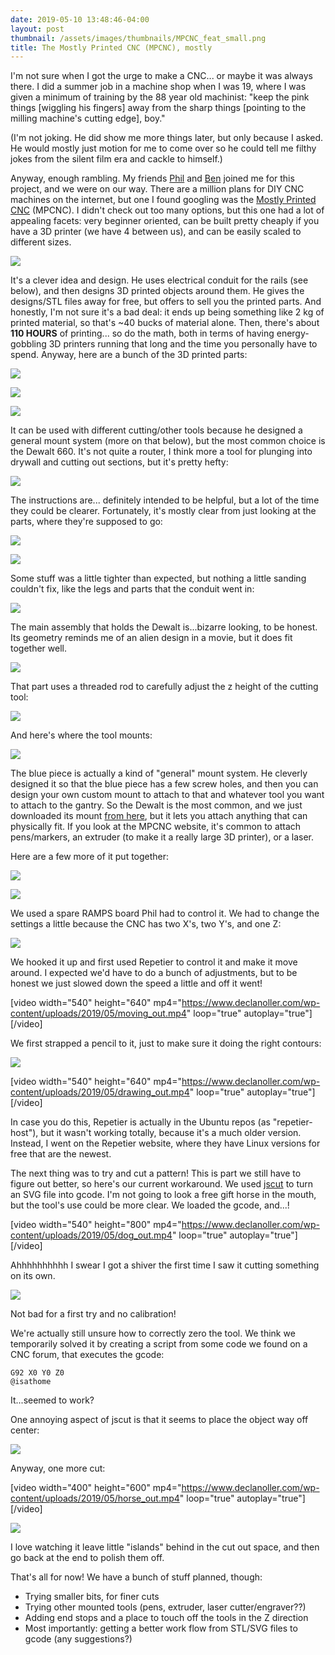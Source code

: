 ```yaml
---
date: 2019-05-10 13:48:46-04:00
layout: post
thumbnail: /assets/images/thumbnails/MPCNC_feat_small.png
title: The Mostly Printed CNC (MPCNC), mostly
---
```


I'm not sure when I got the urge to make a CNC... or maybe it was always there. I did a summer job in a machine shop when I was 19, where I was given a minimum of training by the 88 year old machinist: "keep the pink things [wiggling his fingers] away from the sharp things [pointing to the milling machine's cutting edge], boy."

(I'm not joking. He did show me more things later, but only because I asked. He would mostly just motion for me to come over so he could tell me filthy jokes from the silent film era and cackle to himself.)

Anyway, enough rambling. My friends [Phil](http://www.philipzucker.com/) and [Ben](http://blog.benwiener.com/) joined me for this project, and we were on our way. There are a million plans for DIY CNC machines on the internet, but one I found googling was the [Mostly Printed CNC](https://www.v1engineering.com/assembly/) (MPCNC). I didn't check out too many options, but this one had a lot of appealing facets: very beginner oriented, can be built pretty cheaply if you have a 3D printer (we have 4 between us), and can be easily scaled to different sizes.

![](/assets/images/IMG_20190217_201937.jpg)

It's a clever idea and design. He uses electrical conduit for the rails (see below), and then designs 3D printed objects around them. He gives the designs/STL files away for free, but offers to sell you the printed parts. And honestly, I'm not sure it's a bad deal: it ends up being something like 2 kg of printed material, so that's ~40 bucks of material alone. Then, there's about **110 HOURS** of printing... so do the math, both in terms of having energy-gobbling 3D printers running that long and the time you personally have to spend. Anyway, here are a bunch of the 3D printed parts:

![](/assets/images/IMG_20190130_162525.jpg)

![](/assets/images/IMG_20190217_173147-1024x768.jpg)

![](/assets/images/IMG_20190201_181101.jpg)

It can be used with different cutting/other tools because he designed a general mount system (more on that below), but the most common choice is the Dewalt 660. It's not quite a router, I think more a tool for plunging into drywall and cutting out sections, but it's pretty hefty:

![](/assets/images/dewalt-1.jpg)

The instructions are... definitely intended to be helpful, but a lot of the time they could be clearer. Fortunately, it's mostly clear from just looking at the parts, where they're supposed to go:

![](/assets/images/IMG_20190309_133016-768x1024.jpg)

![](/assets/images/IMG_20190131_182732.jpg)

Some stuff was a little tighter than expected, but nothing a little sanding couldn't fix, like the legs and parts that the conduit went in:

![](/assets/images/IMG_20190217_164543-1.jpg)

The main assembly that holds the Dewalt is...bizarre looking, to be honest. Its geometry reminds me of an alien design in a movie, but it does fit together well.

![](/assets/images/IMG_20190217_195855-1.jpg)

That part uses a threaded rod to carefully adjust the z height of the cutting tool:

![](/assets/images/IMG_20190217_202306.jpg)

And here's where the tool mounts:

![](/assets/images/IMG_20190217_202246.jpg)

The blue piece is actually a kind of "general" mount system. He cleverly designed it so that the blue piece has a few screw holes, and then you can design your own custom mount to attach to that and whatever tool you want to attach to the gantry. So the Dewalt is the most common, and we just downloaded its mount [from here](https://www.thingiverse.com/thing:944952), but it lets you attach anything that can physically fit. If you look at the MPCNC website, it's common to attach pens/markers, an extruder (to make it a really large 3D printer), or a laser.

Here are a few more of it put together:

![](/assets/images/IMG_20190309_133031-768x1024.jpg)

![](/assets/images/IMG_20190309_131232-880x1024.jpg)

We used a spare RAMPS board Phil had to control it. We had to change the settings a little because the CNC has two X's, two Y's, and one Z:

![](/assets/images/IMG_20190309_204827-968x1024.jpg)

We hooked it up and first used Repetier to control it and make it move around. I expected we'd have to do a bunch of adjustments, but to be honest we just slowed down the speed a little and off it went!

[video width="540" height="640" mp4="https://www.declanoller.com/wp-content/uploads/2019/05/moving_out.mp4" loop="true" autoplay="true"][/video]

We first strapped a pencil to it, just to make sure it doing the right contours:

![](/assets/images/IMG_20190504_200806-934x1024.jpg)

[video width="540" height="640" mp4="https://www.declanoller.com/wp-content/uploads/2019/05/drawing_out.mp4" loop="true" autoplay="true"][/video]

In case you do this, Repetier is actually in the Ubuntu repos (as "repetier-host"), but it wasn't working totally, because it's a much older version. Instead, I went on the Repetier website, where they have Linux versions for free that are the newest.

The next thing was to try and cut a pattern! This is part we still have to figure out better, so here's our current workaround. We used [jscut](http://jscut.org/index.html) to turn an SVG file into gcode. I'm not going to look a free gift horse in the mouth, but the tool's use could be more clear. We loaded the gcode, and...!

[video width="540" height="800" mp4="https://www.declanoller.com/wp-content/uploads/2019/05/dog_out.mp4" loop="true" autoplay="true"][/video]

Ahhhhhhhhhh I swear I got a shiver the first time I saw it cutting something on its own.

![](/assets/images/IMG_20190504_205319-810x1024.jpg)

Not bad for a first try and no calibration!

We're actually still unsure how to correctly zero the tool. We think we temporarily solved it by creating a script from some code we found on a CNC forum, that executes the gcode:

```
G92 X0 Y0 Z0
@isathome
```

It...seemed to work?

One annoying aspect of jscut is that it seems to place the object way off center:

![](/assets/images/horse_gcode.png)

Anyway, one more cut:

[video width="400" height="600" mp4="https://www.declanoller.com/wp-content/uploads/2019/05/horse_out.mp4" loop="true" autoplay="true"][/video]

![](/assets/images/IMG_20190504_213815-827x1024.jpg)

I love watching it leave little "islands" behind in the cut out space, and then go back at the end to polish them off.

That's all for now! We have a bunch of stuff planned, though:

- Trying smaller bits, for finer cuts
- Trying other mounted tools (pens, extruder, laser cutter/engraver??)
- Adding end stops and a place to touch off the tools in the Z direction
- Most importantly: getting a better work flow from STL/SVG files to gcode (any suggestions?)
